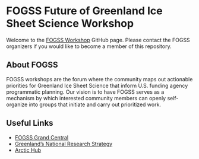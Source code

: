 # FOGSS Future of Greenland Ice Sheet Science Workshop 

Welcome to the [FOGSS Workshop](https://fogss-workshop.squarespace.com/) GitHub page.
Please contact the FOGSS organizers if you would like to become a member of this repository.

## About FOGSS

FOGSS workshops are the forum where the community maps out actionable priorities for Greenland Ice Sheet Science that inform U.S. funding agency programmatic planning.
Our vision is to have FOGSS serves as a mechanism by which interested community members can openly self-organize into groups that initiate and carry out prioritized work.

## Useful Links
-  [FOGSS Grand Central](https://fogss-workshop.squarespace.com/grand-central-2024)
- [Greenland’s National Research Strategy](https://nis.gl/wp-content/uploads/2023/01/english-book.pdf)
- [Arctic Hub](https://arctichub.gl/)
